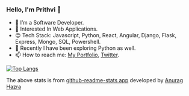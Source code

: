 ### Hello, I'm Prithvi 👋


- 🔭 I’m a Software Developer.
- 🌱 Interested In Web Applications.
- 😊 Tech Stack: Javascript, Python, React, Angular, Django, Flask, Express, Mongo, SQL, Powershell.
- 🤔 Recently I have been exploring Python as well.
- 📫 How to reach me: <a href="https://prithviraj.netlify.app/">My Portfolio</a>, <a href="https://twitter.com/___prithvi?s=09">Twitter</a>.

[![Top Langs](https://github-readme-stats.vercel.app/api/top-langs/?username=prithviBytes&layout=compact&theme=gotham&langs_count=10&show_icons=true)](https://github.com/prithviBytes/github-readme-stats)


 The above stats is from <a href="https://github.com/anuraghazra/github-readme-stats">github-readme-stats app</a> developed by <a href="https://github.com/anuraghazra">Anurag Hazra</a>
